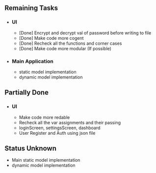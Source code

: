 ## Remaining Tasks
- ### UI
    - [Done] Encrypt and decrypt val of password before writing to file
    - [Done] Make code more cogent
    - [Done] Recheck all the functions and corner cases
    - [Done] Make code more modular (If possible)

- ### Main Application
    - static model implementation
    - dynamic model implementation

## Partially Done
- ### UI
    - Make code more redable
    - Recheck all the var assignments and their passing
    - loginScreen, settingsScreen, dashboard 
    - User Register and Auth using json file

## Status Unknown
- Main static model implementation
- dynamic model implementation
